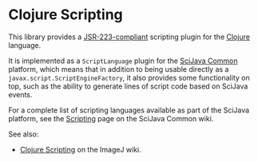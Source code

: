 # Clojure Scripting

This library provides a
[JSR-223-compliant](https://en.wikipedia.org/wiki/Scripting_for_the_Java_Platform)
scripting plugin for the [Clojure](http://clojure.org/) language.

It is implemented as a `ScriptLanguage` plugin for the [SciJava
Common](https://github.com/scijava/scijava-common) platform, which means that
in addition to being usable directly as a `javax.script.ScriptEngineFactory`,
it also provides some functionality on top, such as the ability to generate
lines of script code based on SciJava events.

For a complete list of scripting languages available as part of the SciJava
platform, see the
[Scripting](https://github.com/scijava/scijava-common/wiki/Scripting) page on
the SciJava Common wiki.

See also:
* [Clojure Scripting](http://wiki.imagej.net/Clojure_Scripting)
  on the ImageJ wiki.
